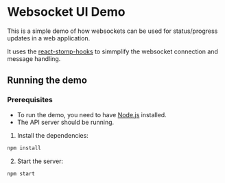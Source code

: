 # Websocket UI Demo

This is a simple demo of how websockets can be used for status/progress updates in a web application.

It uses the [react-stomp-hooks](https://github.com/SvenKirschbaum/react-stomp-hooks#readme) to simmplify the websocket connection and message handling.

## Running the demo

### Prerequisites
- To run the demo, you need to have [Node.js](https://nodejs.org/) installed.
- The API server should be running.

1. Install the dependencies:

```bash
npm install
```

2. Start the server:

```bash
npm start
```